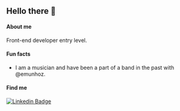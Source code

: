 ## Hello there 🤘

#### About me

Front-end developer entry level.

#### Fun facts
- I am a musician and have been a part of a band in the past with @emunhoz. 

#### Find me

[![Linkedin Badge](https://img.shields.io/badge/-LinkedIn-blue?style=flat-square&logo=Linkedin&logoColor=white&link=https://www.linkedin.com/in/cezar-aielo/)](https://www.linkedin.com/in/cezar-aielo/)
